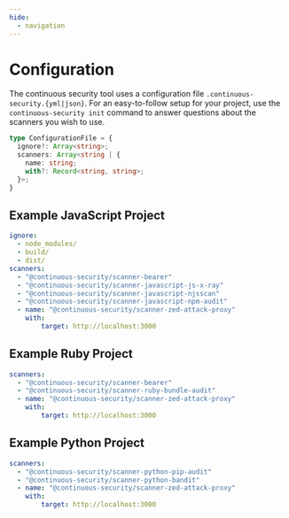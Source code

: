 ```yaml
---
hide:
  - navigation
---
```


# Configuration

The continuous security tool uses a configuration file `.continuous-security.{yml|json}`. For an 
easy-to-follow setup for your project, use the `continuous-security init` command to answer 
questions about the scanners you wish to use.

```typescript title="configuration.d.ts"
type ConfigurationFile = {
  ignore?: Array<string>;
  scanners: Array<string | {
    name: string;
    with?: Record<string, string>;
  }>;
}
```

## Example JavaScript Project

```yaml title=".continuous-security.yml file for a JavaScript project"
ignore:
  - node_modules/
  - build/
  - dist/
scanners:
  - "@continuous-security/scanner-bearer"
  - "@continuous-security/scanner-javascript-js-x-ray"
  - "@continuous-security/scanner-javascript-njsscan"
  - "@continuous-security/scanner-javascript-npm-audit"
  - name: "@continuous-security/scanner-zed-attack-proxy"
    with:
        target: http://localhost:3000
```

## Example Ruby Project

```yaml title=".continuous-security.yml file for a Ruby project"
scanners:
  - "@continuous-security/scanner-bearer"
  - "@continuous-security/scanner-ruby-bundle-audit"
  - name: "@continuous-security/scanner-zed-attack-proxy"
    with:
        target: http://localhost:3000
```

## Example Python Project

```yaml title=".continuous-security.yml file for a Python project"
scanners:
  - "@continuous-security/scanner-python-pip-audit"
  - "@continuous-security/scanner-python-bandit"
  - name: "@continuous-security/scanner-zed-attack-proxy"
    with:
        target: http://localhost:3000
```
